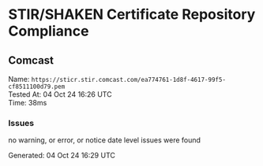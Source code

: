 # STIR/SHAKEN Certificate Repository Compliance

## Comcast

Name: `https://sticr.stir.comcast.com/ea774761-1d8f-4617-99f5-cf8511100d79.pem`\
Tested At: 04 Oct 24 16:26 UTC\
Time: 38ms

### Issues

no warning, or error, or notice date level issues were found

Generated: 04 Oct 24 16:29 UTC